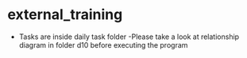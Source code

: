 # external_training
- Tasks are inside daily task folder
-Please take a look at relationship diagram in folder d10 before executing the program

